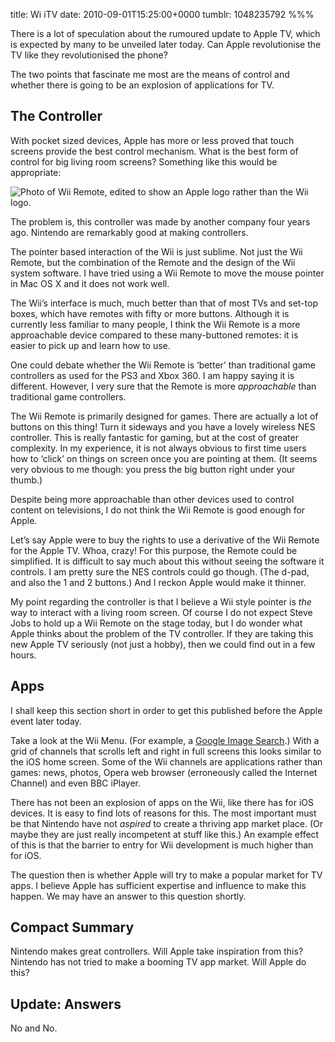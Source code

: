 title: Wi iTV
date: 2010-09-01T15:25:00+0000
tumblr: 1048235792
%%%

There is a lot of speculation about the rumoured update to Apple TV, which is expected by many to be unveiled later today. Can Apple revolutionise the TV like they revolutionised the phone?

The two points that fascinate me most are the means of control and whether there is going to be an explosion of applications for TV.

## The Controller

With pocket sized devices, Apple has more or less proved that touch screens provide the best control mechanism. What is the best form of control for big living room screens? Something like this would be appropriate:

![Photo of Wii Remote, edited to show an Apple logo rather than the Wii logo.](apple-wii-remote.jpg)

The problem is, this controller was made by another company four years ago. Nintendo are remarkably good at making controllers.

The pointer based interaction of the Wii is just sublime. Not just the Wii Remote, but the combination of the Remote and the design of the Wii system software. I have tried using a Wii Remote to move the mouse pointer in Mac OS X and it does not work well.

The Wii’s interface is much, much better than that of most TVs and set-top boxes, which have remotes with fifty or more buttons. Although it is currently less familiar to many people, I think the Wii Remote is a more approachable device compared to these many-buttoned remotes: it is easier to pick up and learn how to use.

One could debate whether the Wii Remote is ‘better’ than traditional game controllers as used for the PS3 and Xbox 360. I am happy saying it is different. However, I very sure that the Remote is more *approachable* than traditional game controllers.

The Wii Remote is primarily designed for games. There are actually a lot of buttons on this thing! Turn it sideways and you have a lovely wireless NES controller. This is really fantastic for gaming, but at the cost of greater complexity. In my experience, it is not always obvious to first time users how to ‘click’ on things on screen once you are pointing at them. (It seems very obvious to me though: you press the big button right under your thumb.)

Despite being more approachable than other devices used to control content on televisions, I do not think the Wii Remote is good enough for Apple.

Let’s say Apple were to buy the rights to use a derivative of the Wii Remote for the Apple TV. Whoa, crazy! For this purpose, the Remote could be simplified. It is difficult to say much about this without seeing the software it controls. I am pretty sure the NES controls could go though. (The d-pad, and also the 1 and 2 buttons.) And I reckon Apple would make it thinner.

My point regarding the controller is that I believe a Wii style pointer is *the* way to interact with a living room screen. Of course I do not expect Steve Jobs to hold up a Wii Remote on the stage today, but I do wonder what Apple thinks about the problem of the TV controller. If they are taking this new Apple TV seriously (not just a hobby), then we could find out in a few hours.

## Apps

I shall keep this section short in order to get this published before the Apple event later today.

Take a look at the Wii Menu. (For example, a [Google Image Search](http://images.google.co.uk/images?q=wii%20menu).) With a grid of channels that scrolls left and right in full screens this looks similar to the iOS home screen.  Some of the Wii channels are applications rather than games: news, photos, Opera web browser (erroneously called the Internet Channel) and even BBC iPlayer.

There has not been an explosion of apps on the Wii, like there has for iOS devices. It is easy to find lots of reasons for this. The most important must be that Nintendo have not *aspired* to create a thriving app market place. (Or maybe they are just really incompetent at stuff like this.) An example effect of this is that the barrier to entry for Wii development is much higher than for iOS.

The question then is whether Apple will try to make a popular market for TV apps. I believe Apple has sufficient expertise and influence to make this happen. We may have an answer to this question shortly.

## Compact Summary

Nintendo makes great controllers. Will Apple take inspiration from this? Nintendo has not tried to make a booming TV app market. Will Apple do this?

## Update: Answers

No and No.
